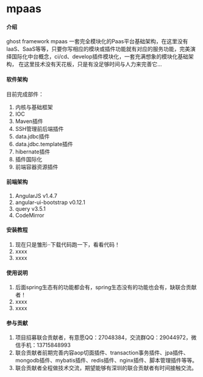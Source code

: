 # mpaas

#### 介绍
ghost framework mpaas 一套完全模块化的Paas平台基础架构，在这里没有IaaS、SaaS等等，只要你写相应的模块或插件功能就有对应的服务功能，完美演绎国际化中台概念，ci/cd、develop插件模块化，一套充满想象的模块化基础架构，
在这里技术没有天花板，只是有没足够时间与人力来完善它...
#### 软件架构
目前完成部件：
1.  内核与基础框架
2.  IOC
3.  Maven插件
4.  SSH管理前后端插件
5.  data.jdbc插件
6.  data.jdbc.template插件
7.  hibernate插件
8.  插件国际化
9.  前端容器资源插件

#### 前端架构
1. AngularJS v1.4.7
2. angular-ui-bootstrap v0.12.1
3. query v3.5.1
4. CodeMirror 
#### 安装教程

1.  现在只是雏形··下载代码跑一下，看看代码！
2.  xxxx
3.  xxxx

#### 使用说明

1.  后面spring生态有的功能都会有，spring生态没有的功能也会有，缺联合贡献者！
2.  xxxx
3.  xxxx

#### 参与贡献

1.  项目招募联合贡献者，有意愿QQ：27048384，交流群QQ：29044972，微信手机：13715848993
2.  联合贡献者前期完善内容aop切面插件、transaction事务插件、jpa插件、mongodb插件、mybatis插件、redis插件、nginx插件、脚本管理插件等等。
3.  联合贡献者全程做技术交流，期望能够有深圳的联合贡献者有时间接触交流。
